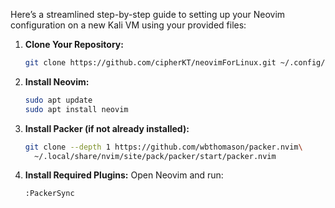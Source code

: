 Here’s a streamlined step-by-step guide to setting up your Neovim configuration on a new Kali VM using your provided files:

1. **Clone Your Repository:**
   ```sh
   git clone https://github.com/cipherKT/neovimForLinux.git ~/.config/nvim
   ```

2. **Install Neovim:**
   ```sh
   sudo apt update
   sudo apt install neovim
   ```

3. **Install Packer (if not already installed):**
   ```sh
   git clone --depth 1 https://github.com/wbthomason/packer.nvim\
     ~/.local/share/nvim/site/pack/packer/start/packer.nvim
   ```

4. **Install Required Plugins:**
   Open Neovim and run:
   ```vim
   :PackerSync
   ```

